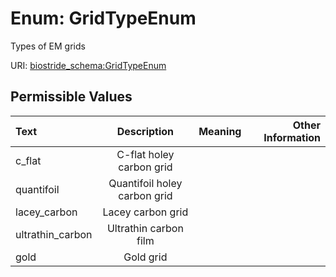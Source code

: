 
# Enum: GridTypeEnum

Types of EM grids

URI: [biostride_schema:GridTypeEnum](https://w3id.org/biostride/schema/GridTypeEnum)


## Permissible Values

| Text | Description | Meaning | Other Information |
| :--- | :---: | :---: | ---: |
| c_flat | C-flat holey carbon grid |  |  |
| quantifoil | Quantifoil holey carbon grid |  |  |
| lacey_carbon | Lacey carbon grid |  |  |
| ultrathin_carbon | Ultrathin carbon film |  |  |
| gold | Gold grid |  |  |
